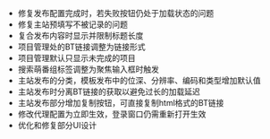 - 修复发布配置完成时，若失败按钮仍处于加载状态的问题
- 修复主站预填写不被记录的问题
- 复合发布内容时显示并限制标题长度
- 项目管理处的BT链接调整为链接形式
- 项目管理默认只显示未完成的项目
- 搜索萌番组标签调整为聚焦输入框时触发
- 主站发布的分类，模板发布中的位深、分辨率、编码和类型增加默认值
- 主站发布时分离BT链接的获取以避免过长的加载延迟
- 主站发布部分增加复制按钮，可直接复制html格式的BT链接
- 修改代理配置为立即生效，登录窗口仍需重新打开生效
- 优化和修复部分UI设计